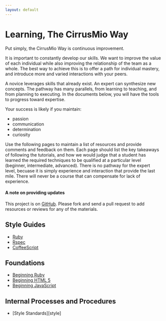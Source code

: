 ```yaml
---
layout: default
---
```


# Learning, The CirrusMio Way

Put simply, the CirrusMio Way is continuous improvement.

It is important to constantly develop our skills. We want to improve the
value of each individual while also improving the relationship of the team as a
whole. The best way to achieve this is to offer a path for individual mastery,
and introduce more and varied interactions with your peers.

A novice leverages skills that already exist. An expert can synthesize new
concepts. The pathway has many parallels, from learning to teaching, and from
planning to executing. In the documents below, you will have the tools to
progress toward expertise.

Your success is likely if you maintain:

* passion
* communication
* determination
* curiosity

Use the following pages to maintain a list of resources and provide comments and
feedback on them. Each page should list the key takeaways of following the
tutorials, and how we would judge that a student has learned the required
techniques to be qualified at a particular level (beginner, intermediate,
advanced). There is no pathway for the expert level, becuase it is simply
experience and interaction that provide the last mile. There will never be a
course that can compensate for lack of experience.</p>

#### A note on providing updates

This project is on [GitHub][gh]. Please fork and send a pull request to add
resources or reviews for any of the materials.

## Style Guides

* [Ruby][ruby]
* [Rspec][rspec]
* [CoffeeScript][coffeescript]

## Foundations

* [Beginning Ruby][beginning-ruby]
* [Beginning HTML 5][beginning-html]
* [Beginning JavaScript][beginning-js]

## Internal Processes and Procedures

* [Style Standards][style]

[gh]: http://github.com/CirrusMio/learning-things
[beginning-ruby]: beginning-ruby.html
[beginning-html]: beginning-html5.html
[beginning-js]: beginning-javascript.html

[ruby]: style-guides/ruby.html
[rspec]: style-guides/rspec.html
[coffeescript]: style-guides/coffeescript.html
